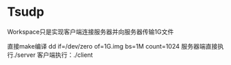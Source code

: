 # Tsudp
Workspace只是实现客户端连接服务器并向服务器传输1G文件

直接make编译
dd if=/dev/zero of=1G.img bs=1M count=1024
服务器端直接执行./server
客户端执行：./client 
